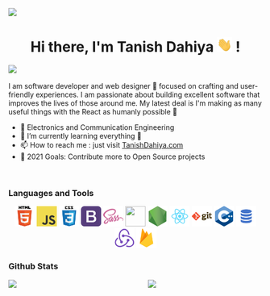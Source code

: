 ![](https://raw.githubusercontent.com/halfrost/halfrost/master/icons/header_.png)
<h1 align="center"> Hi there, I'm Tanish Dahiya <img src="https://raw.githubusercontent.com/ABSphreak/ABSphreak/master/gifs/Hi.gif" width="30px"> ! </h1>
<a href="https://github.com/404"><img src="https://user-images.githubusercontent.com/73097560/115834477-dbab4500-a447-11eb-908a-139a6edaec5c.gif"></a>

I am software developer and web designer 🚀 focused on crafting and user-friendly experiences. I am passionate about building excellent software that improves the lives of those around me. My latest deal is I'm making as many useful things with the React as humanly possible 🤖

- 🔭 Electronics and Communication Engineering
- 🌱 I’m currently learning everything 🤣
- 📫 How to reach me : just visit [TanishDahiya.com](https://tanishdahiya.com/)
- 🥅 2021 Goals: Contribute more to Open Source projects
<br />

### Languages and Tools

<div align="center">
<img height="40" width="40" src="https://raw.githubusercontent.com/github/explore/80688e429a7d4ef2fca1e82350fe8e3517d3494d/topics/html/html.png" />
<img height="40" width="40" src="https://raw.githubusercontent.com/github/explore/80688e429a7d4ef2fca1e82350fe8e3517d3494d/topics/javascript/javascript.png" />
<img height="40" width="40" src="https://raw.githubusercontent.com/github/explore/80688e429a7d4ef2fca1e82350fe8e3517d3494d/topics/css/css.png" />
<img height="40" width="40" src="https://raw.githubusercontent.com/github/explore/80688e429a7d4ef2fca1e82350fe8e3517d3494d/topics/bootstrap/bootstrap.png" />
<img height="40" width="40" src="https://raw.githubusercontent.com/github/explore/80688e429a7d4ef2fca1e82350fe8e3517d3494d/topics/sass/sass.png" />
<img height="40" width="40" src="https://material-ui.com/static/logo_raw.svg" />
<img height="40" width="40" src="https://raw.githubusercontent.com/github/explore/80688e429a7d4ef2fca1e82350fe8e3517d3494d/topics/nodejs/nodejs.png" />  
<img height="40" width="40" src="https://raw.githubusercontent.com/github/explore/80688e429a7d4ef2fca1e82350fe8e3517d3494d/topics/react/react.png" />
<img height="40" width="40" src="https://raw.githubusercontent.com/github/explore/80688e429a7d4ef2fca1e82350fe8e3517d3494d/topics/git/git.png" />
<img height="40" width="40" src="https://raw.githubusercontent.com/github/explore/80688e429a7d4ef2fca1e82350fe8e3517d3494d/topics/cpp/cpp.png" />
<img height="40" width="40" src="https://raw.githubusercontent.com/github/explore/80688e429a7d4ef2fca1e82350fe8e3517d3494d/topics/sql/sql.png" />
<img height="40" width="40" src="https://raw.githubusercontent.com/github/explore/80688e429a7d4ef2fca1e82350fe8e3517d3494d/topics/redux/redux.png" />
<img height="40" width="40" src="https://raw.githubusercontent.com/github/explore/80688e429a7d4ef2fca1e82350fe8e3517d3494d/topics/firebase/firebase.png" />
</div>


### Github Stats
<img  src="https://github-readme-stats.vercel.app/api?username=TanishDahiya&show_icons=true&hide_border=true&theme=dark" width="45%" align="right" >

<img  src="https://github-readme-streak-stats.herokuapp.com/?user=TanishDahiya&theme=dark" width="45%" >
